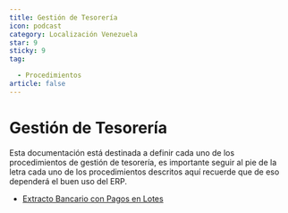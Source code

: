 ```yaml
---
title: Gestión de Tesorería
icon: podcast
category: Localización Venezuela
star: 9
sticky: 9
tag:

  - Procedimientos
article: false
---
```


**Gestión de Tesorería**
========================

Esta documentación está destinada a definir cada uno de los procedimientos de gestión de tesorería, es importante seguir al pie de la letra cada uno de los procedimientos descritos aquí recuerde que de eso dependerá el buen uso del ERP.

- [Extracto Bancario con Pagos en Lotes](upload-bank-statement-to-bank/batch-payments)

